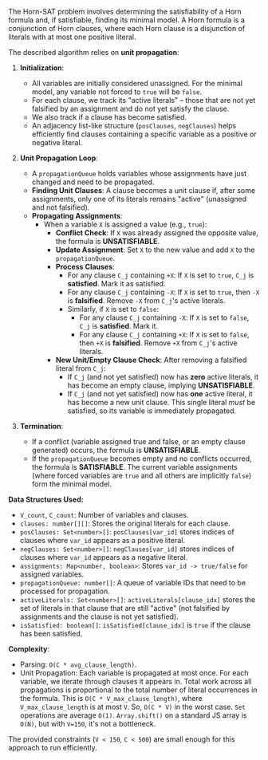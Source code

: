 The Horn-SAT problem involves determining the satisfiability of a Horn formula and, if satisfiable, finding its minimal model. A Horn formula is a conjunction of Horn clauses, where each Horn clause is a disjunction of literals with at most one positive literal.

The described algorithm relies on **unit propagation**:

1.  **Initialization**:
    *   All variables are initially considered unassigned. For the minimal model, any variable not forced to `true` will be `false`.
    *   For each clause, we track its "active literals" – those that are not yet falsified by an assignment and do not yet satisfy the clause.
    *   We also track if a clause has become satisfied.
    *   An adjacency list-like structure (`posClauses`, `negClauses`) helps efficiently find clauses containing a specific variable as a positive or negative literal.

2.  **Unit Propagation Loop**:
    *   A `propagationQueue` holds variables whose assignments have just changed and need to be propagated.
    *   **Finding Unit Clauses**: A clause becomes a unit clause if, after some assignments, only one of its literals remains "active" (unassigned and not falsified).
    *   **Propagating Assignments**:
        *   When a variable `X` is assigned a value (e.g., `true`):
            *   **Conflict Check**: If `X` was already assigned the opposite value, the formula is **UNSATISFIABLE**.
            *   **Update Assignment**: Set `X` to the new value and add `X` to the `propagationQueue`.
            *   **Process Clauses**:
                *   For any clause `C_j` containing `+X`: If `X` is set to `true`, `C_j` is **satisfied**. Mark it as satisfied.
                *   For any clause `C_j` containing `-X`: If `X` is set to `true`, then `-X` is **falsified**. Remove `-X` from `C_j`'s active literals.
                *   Similarly, if `X` is set to `false`:
                    *   For any clause `C_j` containing `-X`: If `X` is set to `false`, `C_j` is **satisfied**. Mark it.
                    *   For any clause `C_j` containing `+X`: If `X` is set to `false`, then `+X` is **falsified**. Remove `+X` from `C_j`'s active literals.
            *   **New Unit/Empty Clause Check**: After removing a falsified literal from `C_j`:
                *   If `C_j` (and not yet satisfied) now has **zero** active literals, it has become an empty clause, implying **UNSATISFIABLE**.
                *   If `C_j` (and not yet satisfied) now has **one** active literal, it has become a new unit clause. This single literal *must* be satisfied, so its variable is immediately propagated.

3.  **Termination**:
    *   If a conflict (variable assigned true and false, or an empty clause generated) occurs, the formula is **UNSATISFIABLE**.
    *   If the `propagationQueue` becomes empty and no conflicts occurred, the formula is **SATISFIABLE**. The current variable assignments (where forced variables are `true` and all others are implicitly `false`) form the minimal model.

**Data Structures Used:**

*   `V_count`, `C_count`: Number of variables and clauses.
*   `clauses: number[][]`: Stores the original literals for each clause.
*   `posClauses: Set<number>[]`: `posClauses[var_id]` stores indices of clauses where `var_id` appears as a positive literal.
*   `negClauses: Set<number>[]`: `negClauses[var_id]` stores indices of clauses where `var_id` appears as a negative literal.
*   `assignments: Map<number, boolean>`: Stores `var_id -> true/false` for assigned variables.
*   `propagationQueue: number[]`: A queue of variable IDs that need to be processed for propagation.
*   `activeLiterals: Set<number>[]`: `activeLiterals[clause_idx]` stores the set of literals in that clause that are still "active" (not falsified by assignments and the clause is not yet satisfied).
*   `isSatisfied: boolean[]`: `isSatisfied[clause_idx]` is `true` if the clause has been satisfied.

**Complexity**:
*   Parsing: `O(C * avg_clause_length)`.
*   Unit Propagation: Each variable is propagated at most once. For each variable, we iterate through clauses it appears in. Total work across all propagations is proportional to the total number of literal occurrences in the formula. This is `O(C * V_max_clause_length)`, where `V_max_clause_length` is at most `V`. So, `O(C * V)` in the worst case. `Set` operations are average `O(1)`. `Array.shift()` on a standard JS array is `O(N)`, but with `V=150`, it's not a bottleneck.

The provided constraints (`V < 150`, `C < 500`) are small enough for this approach to run efficiently.
